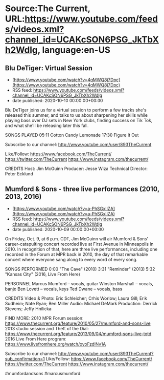 # Source:The Current, URL:https://www.youtube.com/feeds/videos.xml?channel_id=UCAKcSON6PSG_JkTbXh2WdIg, language:en-US

## Blu DeTiger: Virtual Session
 - [https://www.youtube.com/watch?v=4qMWQ8j7Dpc](https://www.youtube.com/watch?v=4qMWQ8j7Dpc)
 - RSS feed: https://www.youtube.com/feeds/videos.xml?channel_id=UCAKcSON6PSG_JkTbXh2WdIg
 - date published: 2020-10-10 00:00:00+00:00

Blu DeTiger joins us for a virtual session to perform a few tracks she's released this summer, and talks to us about sharpening her skills while playing bass over DJ sets in New York clubs, finding success on Tik Tok, and what she'll be releasing later this fall.

SONGS PLAYED
05:11 Cotton Candy Lemonade
17:30 Figure It Out

Subscribe to our channel:
http://www.youtube.com/user/893TheCurrent

Like/Follow:
https://www.facebook.com/TheCurrent/
https://twitter.com/TheCurrent
https://www.instagram.com/thecurrent/

CREDITS
Host: Jim McGuinn
Producer: Jesse Wiza
Technical Director: Peter Ecklund

## Mumford & Sons - three live performances (2010, 2013, 2016)
 - [https://www.youtube.com/watch?v=a-PhSGxlIZA](https://www.youtube.com/watch?v=a-PhSGxlIZA)
 - RSS feed: https://www.youtube.com/feeds/videos.xml?channel_id=UCAKcSON6PSG_JkTbXh2WdIg
 - date published: 2020-10-09 00:00:00+00:00

On Friday, Oct. 9, at 6 p.m. CDT, Jim McGuinn will air Mumford & Sons' career-catapulting concert recorded live at First Avenue in Minneapolis in 2010. In recognition of that, here are three live performances, including one recorded in the Forum at MPR back in 2010, the day of that remarkable concert where everyone sang along to every word of every song.

SONGS PERFORMED
0:00 "The Cave" (2010)
3:31 "Reminder" (2013)
5:32 "Kansas City" (2016, Live From Here)

PERSONNEL
Marcus Mumford – vocals, guitar
Winston Marshall – vocals, banjo
Ben Lovett – vocals, keys
Ted Dwane – vocals, bass

CREDITS
Video & Photo: Eric Schleicher; Crhis Worlow; Laura Gill; Erik Sudheim; Nate Ryan; Ben Miller
Audio: Michael DeMark
Production: Derrick Stevens; Jeffy Hnilicka

FIND MORE:
2010 MPR Forum session: https://www.thecurrent.org/feature/2010/05/27/mumford-and-sons-live
2013 studio session and Theft of the Dial: https://www.thecurrent.org/feature/2013/09/04/mumford-sons-live-totd
2016 Live From Here program:
https://www.livefromhere.org/watch/xvoFzdINv1A

Subscribe to our channel:
http://www.youtube.com/user/893TheCurrent?sub_confirmation=1
Like/Follow:
https://www.facebook.com/TheCurrent/
https://twitter.com/TheCurrent
https://www.instagram.com/thecurrent/

#mumfordandsons #marcusmumford

